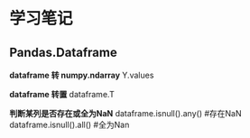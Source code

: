 # 学习笔记

## Pandas.Dataframe

**dataframe 转 numpy.ndarray** 
Y.values

**dataframe 转置**
dataframe.T

**判断某列是否存在或全为NaN**
dataframe.isnull().any()	#存在NaN
dataframe.isnull().all()	  #全为Nan



